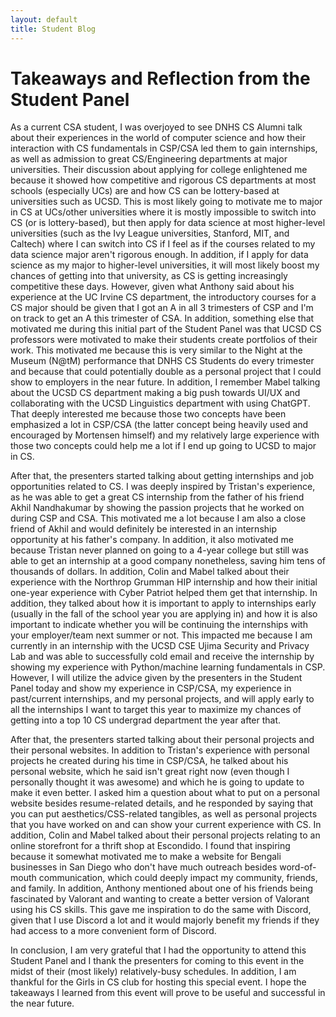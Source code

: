 ```yaml
---
layout: default
title: Student Blog
---
```


# Takeaways and Reflection from the Student Panel

As a current CSA student, I was overjoyed to see DNHS CS Alumni talk about their experiences in the world of computer science and how their interaction with CS fundamentals in CSP/CSA led them to gain internships, as well as admission to great CS/Engineering departments at major universities. Their discussion about applying for college enlightened me because it showed how competitive and rigorous CS departments at most schools (especially UCs) are and how CS can be lottery-based at universities such as UCSD. This is most likely going to motivate me to major in CS at UCs/other universities where it is mostly impossible to switch into CS (or is lottery-based), but then apply for data science at most higher-level universities (such as the Ivy League universities, Stanford, MIT, and Caltech) where I can switch into CS if I feel as if the courses related to my data science major aren't rigorous enough. In addition, if I apply for data science as my major to higher-level universities, it will most likely boost my chances of getting into that university, as CS is getting increasingly competitive these days. However, given what Anthony said about his experience at the UC Irvine CS department, the introductory courses for a CS major should be given that I got an A in all 3 trimesters of CSP and I'm on track to get an A this trimester of CSA. In addition, something else that motivated me during this initial part of the Student Panel was that UCSD CS professors were motivated to make their students create portfolios of their work. This motivated me because this is very similar to the Night at the Museum (N@tM) performance that DNHS CS Students do every trimester and because that could potentially double as a personal project that I could show to employers in the near future. In addition, I remember Mabel talking about the UCSD CS department making a big push towards UI/UX and collaborating with the UCSD Linguistics department with using ChatGPT. That deeply interested me because those two concepts have been emphasized a lot in CSP/CSA (the latter concept being heavily used and encouraged by Mortensen himself) and my relatively large experience with those two concepts could help me a lot if I end up going to UCSD to major in CS.

After that, the presenters started talking about getting internships and job opportunities related to CS. I was deeply inspired by Tristan's experience, as he was able to get a great CS internship from the father of his friend Akhil Nandhakumar by showing the passion projects that he worked on during CSP and CSA. This motivated me a lot because I am also a close friend of Akhil and would definitely be interested in an internship opportunity at his father's company. In addition, it also motivated me because Tristan never planned on going to a 4-year college but still was able to get an internship at a good company nonetheless, saving him tens of thousands of dollars. In addition, Colin and Mabel talked about their experience with the Northrop Grumman HIP internship and how their initial one-year experience with Cyber Patriot helped them get that internship. In addition, they talked about how it is important to apply to internships early (usually in the fall of the school year you are applying in) and how it is also important to indicate whether you will be continuing the internships with your employer/team next summer or not. This impacted me because I am currently in an internship with the UCSD CSE Ujima Security and Privacy Lab and was able to successfully cold email and receive the internship by showing my experience with Python/machine learning fundamentals in CSP. However, I will utilize the advice given by the presenters in the Student Panel today and show my experience in CSP/CSA, my experience in past/current internships, and my personal projects, and will apply early to all the internships I want to target this year to maximize my chances of getting into a top 10 CS undergrad department the year after that.  

After that, the presenters started talking about their personal projects and their personal websites. In addition to Tristan's experience with personal projects he created during his time in CSP/CSA, he talked about his personal website, which he said isn't great right now (even though I personally thought it was awesome) and which he is going to update to make it even better. I asked him a question about what to put on a personal website besides resume-related details, and he responded by saying that you can put aesthetics/CSS-related tangibles, as well as personal projects that you have worked on and can show your current experience with CS. In addition, Colin and Mabel talked about their personal projects relating to an online storefront for a thrift shop at Escondido. I found that inspiring because it somewhat motivated me to make a website for Bengali businesses in San Diego who don't have much outreach besides word-of-mouth communication, which could deeply impact my community, friends, and family. In addition, Anthony mentioned about one of his friends being fascinated by Valorant and wanting to create a better version of Valorant using his CS skills. This gave me inspiration to do the same with Discord, given that I use Discord a lot and it would majorly benefit my friends if they had access to a more convenient form of Discord.

In conclusion, I am very grateful that I had the opportunity to attend this Student Panel and I thank the presenters for coming to this event in the midst of their (most likely) relatively-busy schedules. In addition, I am thankful for the Girls in CS club for hosting this special event. I hope the takeaways I learned from this event will prove to be useful and successful in the near future.
